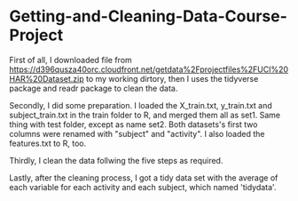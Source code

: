 # Getting-and-Cleaning-Data-Course-Project
First of all, I downloaded file from https://d396qusza40orc.cloudfront.net/getdata%2Fprojectfiles%2FUCI%20HAR%20Dataset.zip to my working dirtory, then I uses the tidyverse package and readr package to clean the data.

Secondly, I did some preparation.
I loaded the X_train.txt, y_train.txt and subject_train.txt in the train folder to R, and merged them all as set1. Same thing with test folder, except as name set2. Both datasets's first two columns were renamed with "subject" and "activity".
I also loaded the features.txt to R, too.

Thirdly, I clean the data follwing the five steps as required.

Lastly, after the cleaning process, I got a tidy data set with the average of each variable for each activity and each subject, which named 'tidydata'.
